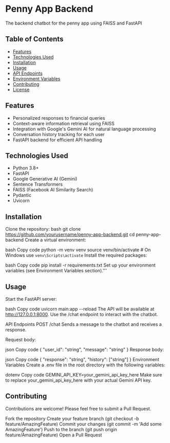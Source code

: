# Penny App Backend
The backend chatbot for the penny app using FAISS and FastAPI

## Table of Contents

- [Features](#features)
- [Technologies Used](#technologies-used)
- [Installation](#installation)
- [Usage](#usage)
- [API Endpoints](#api-endpoints)
- [Environment Variables](#environment-variables)
- [Contributing](#contributing)
- [License](#license)

## Features

- Personalized responses to financial queries
- Context-aware information retrieval using FAISS
- Integration with Google's Gemini AI for natural language processing
- Conversation history tracking for each user
- FastAPI backend for efficient API handling

## Technologies Used

- Python 3.8+
- FastAPI
- Google Generative AI (Gemini)
- Sentence Transformers
- FAISS (Facebook AI Similarity Search)
- Pydantic
- Uvicorn

## Installation

Clone the repository:
bash
git clone https://github.com/yourusername/penny-app-backend.git
cd penny-app-backend
Create a virtual environment:

bash
Copy code
python -m venv venv
source venv/bin/activate  # On Windows use `venv\Scripts\activate`
Install the required packages:

bash
Copy code
pip install -r requirements.txt
Set up your environment variables (see Environment Variables section).'''

## Usage
Start the FastAPI server:

bash
Copy code
uvicorn main:app --reload
The API will be available at http://127.0.0.1:8000.
Use the /chat endpoint to interact with the chatbot.

API Endpoints
POST /chat
Sends a message to the chatbot and receives a response.

Request body:

json
Copy code
{
    "user_id": "string",
    "message": "string"
}
Response body:

json
Copy code
{
    "response": "string",
    "history": ["string"]
}
Environment Variables
Create a .env file in the root directory with the following variables:

dotenv
Copy code
GEMINI_API_KEY=your_gemini_api_key_here
Make sure to replace your_gemini_api_key_here with your actual Gemini API key.

## Contributing
Contributions are welcome! Please feel free to submit a Pull Request.

Fork the repository
Create your feature branch (git checkout -b feature/AmazingFeature)
Commit your changes (git commit -m 'Add some AmazingFeature')
Push to the branch (git push origin feature/AmazingFeature)
Open a Pull Request
